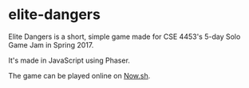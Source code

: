 # elite-dangers

Elite Dangers is a short, simple game made for CSE 4453's 5-day Solo Game Jam in Spring 2017.

It's made in JavaScript using Phaser.

The game can be played online on [Now.sh](https://elite-dangers.now.sh/).
